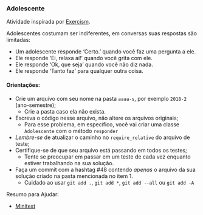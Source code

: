 ### Adolescente

﻿Atividade inspirada por [Exercism](https://exercism.io/my/solutions/0d902e7994d94190b915e3b27dfa6704).

Adolescentes costumam ser indiferentes, em conversas suas respostas são limitadas:

-	Um adolescente responde ‘Certo.’ quando você faz uma pergunta a ele.
-	Ele responde ‘Ei, relaxa aí!’ quando você grita com ele.
-	Ele responde ‘Ok, que seja’ quando você não diz nada.
-	Ele responde ‘Tanto faz’ para qualquer outra coisa.

#### Orientações:

- Crie um arquivo com seu nome na pasta `aaaa-s`, por exemplo `2018-2` (ano-semestre);
  - Crie a pasta caso ela não exista.
- Escreva o código nesse arquivo, não altere os arquivos originais;
  - Para esse problema, em específico, você vai criar uma classe `Adolescente` com o método `responder`
- *Lembre-se* de atualizar o caminho no `require_relative` do arquivo de teste;
- Certifique-se de que seu arquivo está passando em todos os testes;
  - Tente se preocupar em passar em um teste de cada vez enquanto estiver trabalhando na sua solução.
- Faça um commit com a hashtag #48 contendo *apenas* o arquivo da sua solução criado na pasta mencionada no item 1.
  - Cuidado ao usar `git add .`, `git add *`, `git add --all` ou `git add -A`

Resumo para Ajudar:

- [Minitest](https://gist.github.com/elissonmichael/6d2396a8c3a86697bb947724919d973a)
